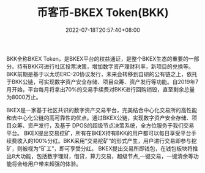 ﻿---
weight: 
title: "币客币-BKEX Token(BKK)"
description: "BKK全称BKEX Token，是BKEX平台的权益通证，是整个BKEX生态的重要的一部分"
date: 2022-07-18T20:57:40+08:00
lastmod: 2022-07-18T09:57:40+08:00
draft: false
authors: ["Cindy"]
featuredImage: "bikebi-bkex-tokenbkk.jpg"
link: "https://www.bkex.com/"
tags: ["数字代币","币客币-BKEX Token(BKK)"]
categories: ["navigation"]
navigation: ["数字代币"]
lightgallery: true
toc: true
pinned: false
recommend: false
recommend1: false
---
BKK全称BKEX Token，是BKEX平台的权益通证，是整个BKEX生态的重要的一部分。持有BKK可进行社区投票决策，增加数字资产理财利率，新项目的兑换等。BKK前期是基于以太坊ERC-20协议发行，未来会转移到自研的公有链之上，依托于BKK公链，可实现数字资产安全存储、项目众筹、资产发行等功能。自2019年7月开始，平台每月将拿出70%的交易手续费对BKK进行回购销毁，直至剩余总量为8000万止。

BKEX是一家基于社区共识的数字资产交易平台，完美结合中心化交易所的高性能和去中心化公链的高可靠性的优点。通过BKEX公链，实现数字资产安全存储、项目众筹、资产发行，及基于 DPOS的超级节点决策系统，全方位服务于我们交易平台。
BKEX提出交易挖矿，所有在BKEX持有BKK的用户都可以每日享受平台手续费收入的100%分红。BKK采用”交易挖矿”的形式产生，用户进行交易即参与挖矿，则被视为“矿工”，即可享受分红。
BKEX提出交易所即钱包，在钱包板块将推出8大功能，包括数字理财，借贷，算力交易，超级节点,一键交易，一键清余等功能将会给用户带来超强的体验。